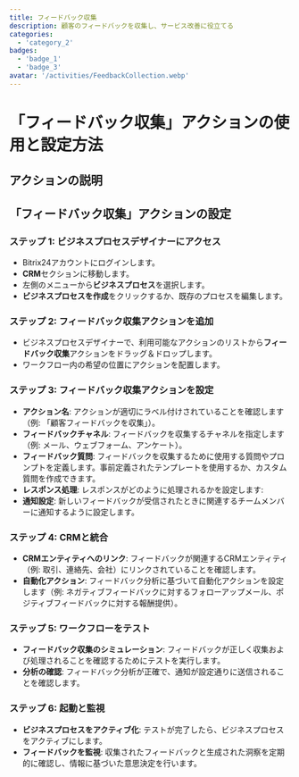 ```yaml
---
title: フィードバック収集
description: 顧客のフィードバックを収集し、サービス改善に役立てる
categories: 
  - 'category_2'
badges: 
  - 'badge_1'
  - 'badge_3'
avatar: '/activities/FeedbackCollection.webp'
---
```


# 「フィードバック収集」アクションの使用と設定方法

## アクションの説明

## **「フィードバック収集」アクションの設定**

### ステップ 1: ビジネスプロセスデザイナーにアクセス
- Bitrix24アカウントにログインします。
- **CRM**セクションに移動します。
- 左側のメニューから**ビジネスプロセス**を選択します。
- **ビジネスプロセスを作成**をクリックするか、既存のプロセスを編集します。

### ステップ 2: フィードバック収集アクションを追加
- ビジネスプロセスデザイナーで、利用可能なアクションのリストから**フィードバック収集**アクションをドラッグ＆ドロップします。
- ワークフロー内の希望の位置にアクションを配置します。

### ステップ 3: フィードバック収集アクションを設定
- **アクション名**: アクションが適切にラベル付けされていることを確認します（例: 「顧客フィードバックを収集」）。
- **フィードバックチャネル**: フィードバックを収集するチャネルを指定します（例: メール、ウェブフォーム、アンケート）。
- **フィードバック質問**: フィードバックを収集するために使用する質問やプロンプトを定義します。事前定義されたテンプレートを使用するか、カスタム質問を作成できます。
- **レスポンス処理**: レスポンスがどのように処理されるかを設定します:
- **通知設定**: 新しいフィードバックが受信されたときに関連するチームメンバーに通知するように設定します。

### ステップ 4: CRMと統合
- **CRMエンティティへのリンク**: フィードバックが関連するCRMエンティティ（例: 取引、連絡先、会社）にリンクされていることを確認します。
- **自動化アクション**: フィードバック分析に基づいて自動化アクションを設定します（例: ネガティブフィードバックに対するフォローアップメール、ポジティブフィードバックに対する報酬提供）。

### ステップ 5: ワークフローをテスト
- **フィードバック収集のシミュレーション**: フィードバックが正しく収集および処理されることを確認するためにテストを実行します。
- **分析の確認**: フィードバック分析が正確で、通知が設定通りに送信されることを確認します。

### ステップ 6: 起動と監視
- **ビジネスプロセスをアクティブ化**: テストが完了したら、ビジネスプロセスをアクティブにします。
- **フィードバックを監視**: 収集されたフィードバックと生成された洞察を定期的に確認し、情報に基づいた意思決定を行います。